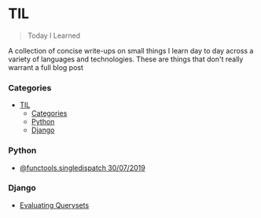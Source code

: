 # TIL

> Today I Learned

A collection of concise write-ups on small things I learn day to day across a
variety of languages and technologies. These are things that don't really
warrant a full blog post

### Categories

- [TIL](#til)
    - [Categories](#categories)
    - [Python](#python)
    - [Django](#django)


### Python

- [@functools.singledispatch 30/07/2019](Python/singledispatch_methods.md)
  
### Django
- [Evaluating Querysets](django/querysets.md)

